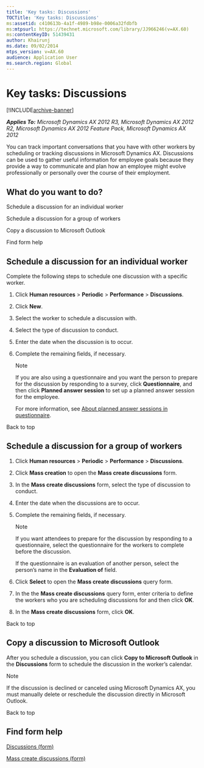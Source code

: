 ```yaml
---
title: 'Key tasks: Discussions'
TOCTitle: 'Key tasks: Discussions'
ms:assetid: c410613b-4a1f-4989-b98e-0006a32fdbfb
ms:mtpsurl: https://technet.microsoft.com/library/JJ966246(v=AX.60)
ms:contentKeyID: 51439431
author: Khairunj
ms.date: 09/02/2014
mtps_version: v=AX.60
audience: Application User
ms.search.region: Global
---
```


# Key tasks: Discussions 


[!INCLUDE[archive-banner](includes/archive-banner.md)]


_**Applies To:** Microsoft Dynamics AX 2012 R3, Microsoft Dynamics AX 2012 R2, Microsoft Dynamics AX 2012 Feature Pack, Microsoft Dynamics AX 2012_

You can track important conversations that you have with other workers by scheduling or tracking discussions in Microsoft Dynamics AX. Discussions can be used to gather useful information for employee goals because they provide a way to communicate and plan how an employee might evolve professionally or personally over the course of their employment.

## What do you want to do?

Schedule a discussion for an individual worker

Schedule a discussion for a group of workers

Copy a discussion to Microsoft Outlook

Find form help

 

## Schedule a discussion for an individual worker

Complete the following steps to schedule one discussion with a specific worker.

1.  Click **Human resources** \> **Periodic** \> **Performance** \> **Discussions**.

2.  Click **New**.

3.  Select the worker to schedule a discussion with.

4.  Select the type of discussion to conduct.

5.  Enter the date when the discussion is to occur.

6.  Complete the remaining fields, if necessary.
    

    > [!NOTE]
    > <P>If you are also using a questionnaire and you want the person to prepare for the discussion by responding to a survey, click <STRONG>Questionnaire</STRONG>, and then click <STRONG>Planned answer session</STRONG> to set up a planned answer session for the employee.</P>

    
    For more information, see [About planned answer sessions in questionnaire](about-planned-answer-sessions-in-questionnaire.md).

Back to top

 

## Schedule a discussion for a group of workers

1.  Click **Human resources** \> **Periodic** \> **Performance** \> **Discussions**.

2.  Click **Mass creation** to open the **Mass create discussions** form.

3.  In the **Mass create discussions** form, select the type of discussion to conduct.

4.  Enter the date when the discussions are to occur.

5.  Complete the remaining fields, if necessary.
    

    > [!NOTE]
    > <P>If you want attendees to prepare for the discussion by responding to a questionnaire, select the questionnaire for the workers to complete before the discussion.</P>
    > <P>If the questionnaire is an evaluation of another person, select the person’s name in the <STRONG>Evaluation of</STRONG> field.</P>



6.  Click **Select** to open the **Mass create discussions** query form.

7.  In the the **Mass create discussions** query form, enter criteria to define the workers who you are scheduling discussions for and then click **OK**.

8.  In the **Mass create discussions** form, click **OK**.

Back to top

 

## Copy a discussion to Microsoft Outlook

After you schedule a discussion, you can click **Copy to Microsoft Outlook** in the **Discussions** form to schedule the discussion in the worker’s calendar.


> [!NOTE]
> <P>If the discussion is declined or canceled using Microsoft Dynamics AX, you must manually delete or reschedule the discussion directly in Microsoft Outlook.</P>



Back to top

## Find form help

[Discussions (form)](https://technet.microsoft.com/library/aa587357\(v=ax.60\))

[Mass create discussions (form)](https://technet.microsoft.com/library/hh242807\(v=ax.60\))

  



